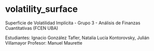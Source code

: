 # volatility_surface
Superficie de Volatilidad Implícita - Grupo 3 - Análisis de Finanzas Cuantitativas (FCEN UBA)

Estudiantes: Ignacio González Tafler, Natalia Lucía Kontorovsky, Julián Villamayor
Profesor: Manuel Maurette
